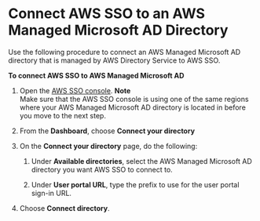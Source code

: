 # Connect AWS SSO to an AWS Managed Microsoft AD Directory<a name="connectonpremad"></a>

Use the following procedure to connect an AWS Managed Microsoft AD directory that is managed by AWS Directory Service to AWS SSO\. 

**To connect AWS SSO to AWS Managed Microsoft AD**

1. Open the [AWS SSO console](https://console.aws.amazon.com/singlesignon)\.
**Note**  
Make sure that the AWS SSO console is using one of the same regions where your AWS Managed Microsoft AD directory is located in before you move to the next step\.

1. From the **Dashboard**, choose **Connect your directory**

1. On the **Connect your directory** page, do the following:

   1. Under **Available directories**, select the AWS Managed Microsoft AD directory you want AWS SSO to connect to\.

   1. Under **User portal URL**, type the prefix to use for the user portal sign\-in URL\.

1. Choose **Connect directory**\.